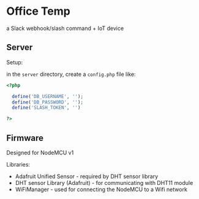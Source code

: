 # Office Temp

a Slack webhook/slash command + IoT device


## Server ##

Setup:

in the `server` directory, create a `config.php` file like:
```php
<?php

  define('DB_USERNAME', '');
  define('DB_PASSWORD', '');
  define('SLASH_TOKEN', '')

?>
```


## Firmware ##

Designed for NodeMCU v1

Libraries:
- Adafruit Unified Sensor - required by DHT sensor library
- DHT sensor Library (Adafruit) - for communicating with DHT11 module
- WiFiManager - used for connecting the NodeMCU to a Wifi network
